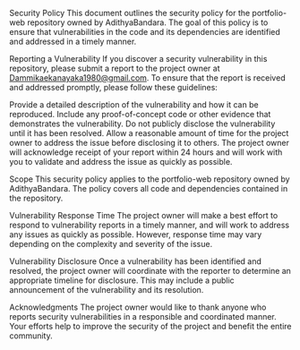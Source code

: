 Security Policy
This document outlines the security policy for the portfolio-web repository owned by AdithyaBandara. The goal of this policy is to ensure that vulnerabilities in the code and its dependencies are identified and addressed in a timely manner.

Reporting a Vulnerability
If you discover a security vulnerability in this repository, please submit a report to the project owner at Dammikaekanayaka1980@gmail.com. To ensure that the report is received and addressed promptly, please follow these guidelines:

Provide a detailed description of the vulnerability and how it can be reproduced.
Include any proof-of-concept code or other evidence that demonstrates the vulnerability.
Do not publicly disclose the vulnerability until it has been resolved.
Allow a reasonable amount of time for the project owner to address the issue before disclosing it to others.
The project owner will acknowledge receipt of your report within 24 hours and will work with you to validate and address the issue as quickly as possible.

Scope
This security policy applies to the portfolio-web repository owned by AdithyaBandara. The policy covers all code and dependencies contained in the repository.

Vulnerability Response Time
The project owner will make a best effort to respond to vulnerability reports in a timely manner, and will work to address any issues as quickly as possible. However, response time may vary depending on the complexity and severity of the issue.

Vulnerability Disclosure
Once a vulnerability has been identified and resolved, the project owner will coordinate with the reporter to determine an appropriate timeline for disclosure. This may include a public announcement of the vulnerability and its resolution.

Acknowledgments
The project owner would like to thank anyone who reports security vulnerabilities in a responsible and coordinated manner. Your efforts help to improve the security of the project and benefit the entire community.
